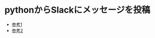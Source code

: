 # pythonからSlackにメッセージを投稿

* [参考1](https://developers.wonderpla.net/entry/2020/06/18/110005)
* [参考2](https://shikaku-mafia.com/from-python-to-slack/)
